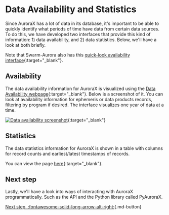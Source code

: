 # Data Availability and Statistics

Since AuroraX has a lot of data in its database, it's important to be able to quickly identify what periods of time have data from certain data sources. To do this, we have developed two interfaces that provide this kind of information: 1) data availability, and 2) data statistics. Below, we'll have a look at both briefly.

Note that Swarm-Aurora also has this [quick-look availability interface](https://swarm-aurora.com/availability/){:target="_blank"}.

## Availability

The data availability information for AuroraX is visualized using the [Data Availability webpage](https://aurorax.space/data/availability){:target="_blank"}. Below is a screenshot of it. You can look at availability information for ephemeris or data products records, filtering by program if desired. The interface visualizes one year of data at a time.

[![Data availability screenshot](/_extras/img/data_availability_screenshot1.png)](/_extras/img/data_availability_screenshot1.png){:target="_blank"}

## Statistics

The data statistics information for AuroraX is shown in a table with columns for record counts and earliest/latest timestamps of records.

You can view the page [here](https://aurorax.space/data/statistics){:target="_blank"}.

## Next step

Lastly, we'll have a look into ways of interacting with AuroraX programmatically. Such as the API and the Python library called PyAuroraX.

[Next step&nbsp;&nbsp;:fontawesome-solid-long-arrow-alt-right:](/getting_started/7_interacting_programmatically/){.md-button}
